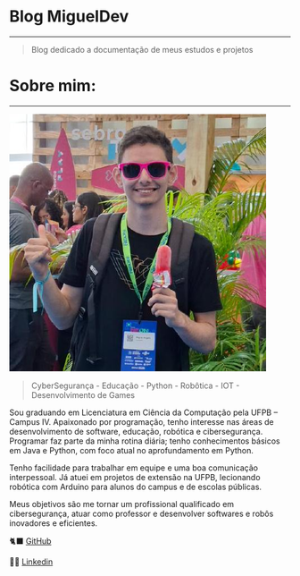 # Blog MiguelDev

---

> Blog dedicado a documentação de meus estudos e projetos
> 

# Sobre mim:

---

![image.png](image.png)

> CyberSegurança - Educação - Python - Robôtica - IOT - Desenvolvimento de Games
> 

Sou graduando em Licenciatura em Ciência da Computação pela UFPB – Campus IV. Apaixonado por programação, tenho interesse nas áreas de desenvolvimento de software, educação, robótica e cibersegurança. Programar faz parte da minha rotina diária; tenho conhecimentos básicos em Java e Python, com foco atual no aprofundamento em Python.

Tenho facilidade para trabalhar em equipe e uma boa comunicação interpessoal. Já atuei em projetos de extensão na UFPB, lecionando robótica com Arduino para alunos do campus e de escolas públicas.

Meus objetivos são me tornar um profissional qualificado em cibersegurança, atuar como professor e desenvolver softwares e robôs inovadores e eficientes.

🐈‍⬛  [GitHub](https://github.com/M1gu3lDev)

🙎‍♂️ [Linkedin](https://www.linkedin.com/in/miguel-angelo-66ab15260/)